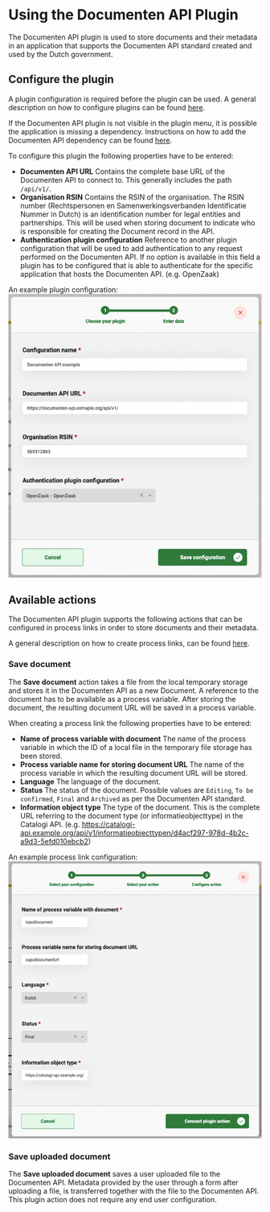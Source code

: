 # Using the Documenten API Plugin

The Documenten API plugin is used to store documents and their metadata in an application that supports the
Documenten API standard created and used by the Dutch government.

## Configure the plugin

A plugin configuration is required before the plugin can be used. A general description on how to configure
plugins can be found [here](../configure-plugin.md).

If the Documenten API plugin is not visible in the plugin menu, it is possible the application is missing a dependency.
Instructions on how to add the Documenten API dependency can be found
[here](/valtimo-implementation/modules/documenten-api.md).

To configure this plugin the following properties have to be entered:
- **Documenten API URL** Contains the complete base URL of the Documenten API to connect to. This 
generally includes the path `/api/v1/`.
- **Organisation RSIN** Contains the RSIN of the organisation. The RSIN number (Rechtspersonen en 
Samenwerkingsverbanden Identificatie Nummer in Dutch) is an identification number for legal entities and partnerships.
This will be used when storing document to indicate who is responsible for creating the Document record in the API.
- **Authentication plugin configuration** Reference to another plugin configuration that will be used to add 
authentication to any request performed on the Documenten API. If no option is available in this field a plugin has to 
be configured that is able to authenticate for the specific application that hosts the Documenten API. (e.g. OpenZaak)

An example plugin configuration:
![example plugin configuration](img/configure-plugin.png)

## Available actions

The Documenten API plugin supports the following actions that can be configured in process links in order to store 
documents and their metadata. 

A general description on how to create process links, can be found [here](../create-process-link.md).

### Save document

The **Save document** action takes a file from the local temporary storage and stores it in the Documenten API as a new 
Document. A reference to the document has to be available as a process variable. After storing the 
document, the resulting document URL will be saved in a process variable.

When creating a process link the following properties have to be entered:
- **Name of process variable with document** The name of the process variable in which the ID of a local file in the 
temporary file storage has been stored.  
- **Process variable name for storing document URL** The name of the process variable in which the resulting document URL 
will be stored.
- **Language** The language of the document.
- **Status** The status of the document. Possible values are `Editing`, `To be confirmed`, `Final` and `Archived` as per 
the Documenten API standard.
- **Information object type** The type of the document. This is the complete URL referring to the document 
type (or informatieobjecttype) in the Catalogi API. (e.g. https://catalogi-api.example.org/api/v1/informatieobjecttypen/d4acf297-978d-4b2c-a9d3-5efd010ebcb2)

An example process link configuration:
![Generate document process link](img/save-document-configuration.png)

### Save uploaded document

The **Save uploaded document** saves a user uploaded file to the Documenten API. Metadata provided by the user
through a form after uploading a file, is transferred together with the file to the Documenten API. This plugin action
does not require any end user configuration.